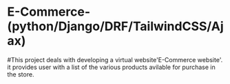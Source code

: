 # E-Commerce- (python/Django/DRF/TailwindCSS/Ajax)
#This project deals with developing a virtual website'E-Commerce website'.
it provides user with a list of the various products avilable for purchase in the store. 
